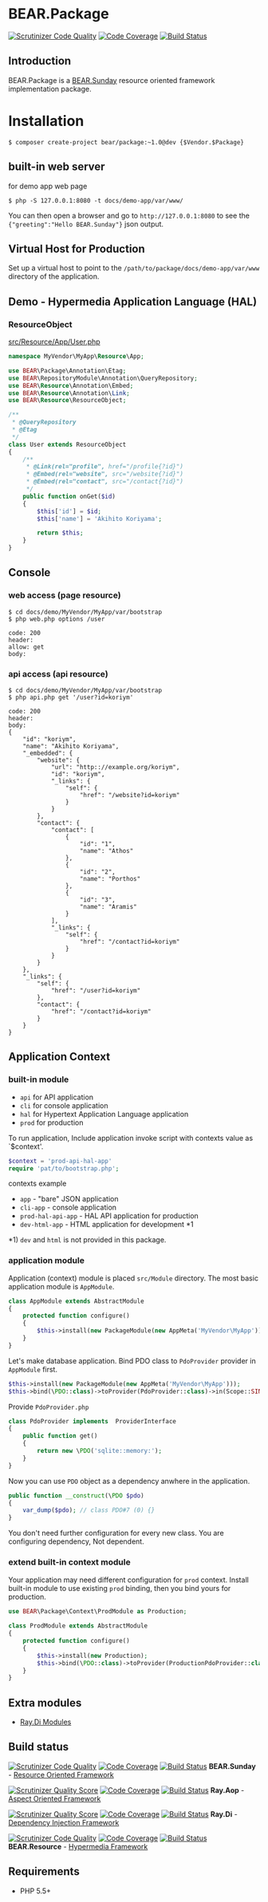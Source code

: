 # BEAR.Package

[![Scrutinizer Code Quality](https://scrutinizer-ci.com/g/bearsunday/BEAR.Package/badges/quality-score.png?b=develop-2)](https://scrutinizer-ci.com/g/bearsunday/BEAR.Package/?branch=develop-2)
[![Code Coverage](https://scrutinizer-ci.com/g/bearsunday/BEAR.Package/badges/coverage.png?b=develop-2)](https://scrutinizer-ci.com/g/bearsunday/BEAR.Package/?branch=develop-2)
[![Build Status](https://travis-ci.org/bearsunday/BEAR.Package.svg?branch=develop-2)](https://travis-ci.org/bearsunday/BEAR.Package)

## Introduction

BEAR.Package is a [BEAR.Sunday](https://github.com/bearsunday/BEAR.Sunday) resource oriented framework implementation package.

# Installation

    $ composer create-project bear/package:~1.0@dev {$Vendor.$Package} 

## built-in web server

for demo app web page

    $ php -S 127.0.0.1:8080 -t docs/demo-app/var/www/

You can then open a browser and go to `http://127.0.0.1:8080` to see the `{"greeting":"Hello BEAR.Sunday"}` json output.

## Virtual Host for Production

Set up a virtual host to point to the `/path/to/package/docs/demo-app/var/www` directory of the application.

## Demo - Hypermedia Application Language (HAL)

### ResourceObject
[src/Resource/App/User.php](https://github.com/bearsunday/BEAR.Package/blob/1.x/docs/demo-app/src/Resource/App/User.php)

```php
namespace MyVendor\MyApp\Resource\App;

use BEAR\Package\Annotation\Etag;
use BEAR\RepositoryModule\Annotation\QueryRepository;
use BEAR\Resource\Annotation\Embed;
use BEAR\Resource\Annotation\Link;
use BEAR\Resource\ResourceObject;

/**
 * @QueryRepository
 * @Etag
 */
class User extends ResourceObject
{
    /**
     * @Link(rel="profile", href="/profile{?id}")
     * @Embed(rel="website", src="/website{?id}")
     * @Embed(rel="contact", src="/contact{?id}")
     */
    public function onGet($id)
    {
        $this['id'] = $id;
        $this['name'] = 'Akihito Koriyama';

        return $this;
    }
}
```
## Console

### web access (page resource)

    $ cd docs/demo/MyVendor/MyApp/var/bootstrap
    $ php web.php options /user
    
    code: 200
    header:
    allow: get
    body:

    
### api access (api resource)

    $ cd docs/demo/MyVendor/MyApp/var/bootstrap
    $ php api.php get '/user?id=koriym'

    code: 200
    header:
    body:
    {
        "id": "koriym",
        "name": "Akihito Koriyama",
        "_embedded": {
            "website": {
                "url": "http:://example.org/koriym",
                "id": "koriym",
                "_links": {
                    "self": {
                        "href": "/website?id=koriym"
                    }
                }
            },
            "contact": {
                "contact": [
                    {
                        "id": "1",
                        "name": "Athos"
                    },
                    {
                        "id": "2",
                        "name": "Porthos"
                    },
                    {
                        "id": "3",
                        "name": "Aramis"
                    }
                ],
                "_links": {
                    "self": {
                        "href": "/contact?id=koriym"
                    }
                }
            }
        },
        "_links": {
            "self": {
                "href": "/user?id=koriym"
            },
            "contact": {
                "href": "/contact?id=koriym"
            }
        }
    }
    
## Application Context

### built-in module

 * `api` for API application
 * `cli` for console application
 * `hal` for Hypertext Application Language application
 * `prod` for production

To run application, Include application invoke script with contexts value as `$context'.

```php
$context = 'prod-api-hal-app'
require 'pat/to/bootstrap.php';   
```

contexts example

 * `app` - "bare" JSON application 
 * `cli-app` - console application
 * `prod-hal-api-app` - HAL API application for production
 * `dev-html-app` - HTML application for development *1

*1) `dev` and `html` is not provided in this package.

### application module

Application (context) module is placed `src/Module` directory.
The most basic application module is `AppModule`.

```php
class AppModule extends AbstractModule
{
    protected function configure()
    {
        $this->install(new PackageModule(new AppMeta('MyVendor\MyApp')));
    }
}
```

Let's make database application.
Bind PDO class to `PdoProvider` provider in `AppModule` first.

```php
$this->install(new PackageModule(new AppMeta('MyVendor\MyApp')));
$this->bind(\PDO::class)->toProvider(PdoProvider::class)->in(Scope::SINGLETON);
```

Provide `PdoProvider.php`

```php
class PdoProvider implements  ProviderInterface
{
    public function get()
    {
        return new \PDO('sqlite::memory:');
    }
}
```

Now you can use `PDO` object as a dependency anwhere in the application.

```php
public function __construct(\PDO $pdo)
{
    var_dump($pdo); // class PDO#7 (0) {}
}
```

You don't need further configuration for every new class. You are configuring dependency, Not dependent.

### extend built-in context module

Your application may need different configuration for `prod` context.
Install built-in module to use existing `prod` binding, then you bind yours for production.

```php
use BEAR\Package\Context\ProdModule as Production;
    
class ProdModule extends AbstractModule
{
    protected function configure()
    {
        $this->install(new Production);
        $this->bind(\PDO::class)->toProvider(ProductionPdoProvider::class)->in(Scope::SINGLETON);
    }
}
```

## Extra modules

 * [Ray.Di Modules](https://github.com/Ray-Di)

## Build status

[![Scrutinizer Code Quality](https://scrutinizer-ci.com/g/bearsunday/BEAR.Sunday/badges/quality-score.png?b=develop-2)](https://scrutinizer-ci.com/g/bearsunday/BEAR.Sunday/?branch=develop-2)
[![Code Coverage](https://scrutinizer-ci.com/g/bearsunday/BEAR.Sunday/badges/coverage.png?b=develop-2)](https://scrutinizer-ci.com/g/bearsunday/BEAR.Sunday/?branch=develop-2)
[![Build Status](https://travis-ci.org/bearsunday/BEAR.Sunday.svg?branch=develop-2)](https://travis-ci.org/bearsunday/BEAR.Sunday?branch=develop-2)
**BEAR.Sunday** - [Resource Oriented Framework](https://github.com/bearsunday/BEAR.Sunday)

 [![Scrutinizer Quality Score](https://scrutinizer-ci.com/g/ray-di/Ray.Aop/badges/quality-score.png?b=develop-2)](https://scrutinizer-ci.com/g/ray-di/Ray.Aop/) [![Code Coverage](https://scrutinizer-ci.com/g/ray-di/Ray.Aop/badges/coverage.png?b=develop-2)](https://scrutinizer-ci.com/g/ray-di/Ray.Aop/) [![Build Status](https://secure.travis-ci.org/ray-di/Ray.Aop.png?b=develop-2)](http://travis-ci.org/ray-di/Ray.Aop) **Ray.Aop** - [Aspect Oriented Framework](https://github.com/ray-di/Ray.Aop)

 [![Scrutinizer Quality Score](https://scrutinizer-ci.com/g/ray-di/Ray.Di/badges/quality-score.png?b=develop-2)](https://scrutinizer-ci.com/g/ray-di/Ray.Di/) [![Code Coverage](https://scrutinizer-ci.com/g/ray-di/Ray.Di/badges/coverage.png?b=develop-2)](https://scrutinizer-ci.com/g/ray-di/Ray.Di/) [![Build Status](https://secure.travis-ci.org/ray-di/Ray.Di.png?b=develop-2)](http://travis-ci.org/ray-di/Ray.Di) **Ray.Di** - [Dependency Injection Framework](https://github.com/ray-di/Ray.Di)

[![Scrutinizer Code Quality](https://scrutinizer-ci.com/g/bearsunday/BEAR.Resource/badges/quality-score.png?b=develop-2)](https://scrutinizer-ci.com/g/bearsunday/BEAR.Resource/?branch=develop-2) [![Code Coverage](https://scrutinizer-ci.com/g/bearsunday/BEAR.Resource/badges/coverage.png?b=develop-2)](https://scrutinizer-ci.com/g/bearsunday/BEAR.Resource/?branch=develop-2) [![Build Status](https://travis-ci.org/bearsunday/BEAR.Resource.svg?branch=develop-2)](https://travis-ci.org/bearsunday/BEAR.Resource)
**BEAR.Resource** - [Hypermedia Framework](https://github.com/bearsunday/BEAR.Resource)

## Requirements

 * PHP 5.5+
